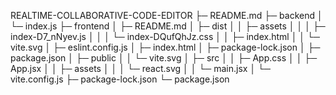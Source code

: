 
REALTIME-COLLABORATIVE-CODE-EDITOR
├─ README.md
├─ backend
│  └─ index.js
├─ frontend
│  ├─ README.md
│  ├─ dist
│  │  ├─ assets
│  │  │  ├─ index-D7_nNyev.js
│  │  │  └─ index-DQufQhJz.css
│  │  ├─ index.html
│  │  └─ vite.svg
│  ├─ eslint.config.js
│  ├─ index.html
│  ├─ package-lock.json
│  ├─ package.json
│  ├─ public
│  │  └─ vite.svg
│  ├─ src
│  │  ├─ App.css
│  │  ├─ App.jsx
│  │  ├─ assets
│  │  │  └─ react.svg
│  │  └─ main.jsx
│  └─ vite.config.js
├─ package-lock.json
└─ package.json